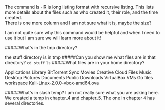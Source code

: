 The command ls -lR is long listing format with recursive listing.  This lists more details about the files such as who created it, their role, and the time created.  
There is one more column and I am not sure what it is, maybe the size?

I am not quite sure why this command would be helpful and when I need to use it but I am sure we will learn more about it!

#####What's in the tmp directory?

the stuff directory is in tmp
#####Can you show me what files are in that directory?
`cd stuff`
`ls`
#####What files are in your home directory?

Applications                    Library
BitTorrent Sync                 Movies
Creative Cloud Files            Music
Desktop                         Pictures
Documents                       Public
Downloads                       VirtualBox VMs
Go files                        workspace
Kali-Linux-2.0.0-vbox-amd64.ova

#####What's in slash temp?
I am not really sure what you are asking here.  We created a temp in chapter_4 and chapter_5.  The one in chapter 4 has several directories.

